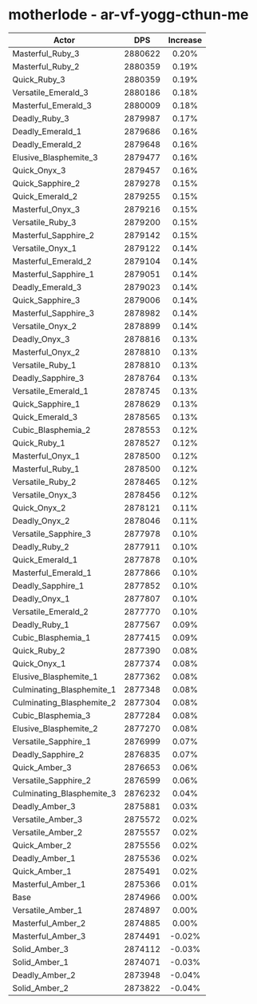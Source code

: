 # motherlode - ar-vf-yogg-cthun-me
| Actor | DPS | Increase |
|---|:---:|:---:|
|Masterful_Ruby_3|2880622|0.20%|
|Masterful_Ruby_2|2880359|0.19%|
|Quick_Ruby_3|2880359|0.19%|
|Versatile_Emerald_3|2880186|0.18%|
|Masterful_Emerald_3|2880009|0.18%|
|Deadly_Ruby_3|2879987|0.17%|
|Deadly_Emerald_1|2879686|0.16%|
|Deadly_Emerald_2|2879648|0.16%|
|Elusive_Blasphemite_3|2879477|0.16%|
|Quick_Onyx_3|2879457|0.16%|
|Quick_Sapphire_2|2879278|0.15%|
|Quick_Emerald_2|2879255|0.15%|
|Masterful_Onyx_3|2879216|0.15%|
|Versatile_Ruby_3|2879200|0.15%|
|Masterful_Sapphire_2|2879142|0.15%|
|Versatile_Onyx_1|2879122|0.14%|
|Masterful_Emerald_2|2879104|0.14%|
|Masterful_Sapphire_1|2879051|0.14%|
|Deadly_Emerald_3|2879023|0.14%|
|Quick_Sapphire_3|2879006|0.14%|
|Masterful_Sapphire_3|2878982|0.14%|
|Versatile_Onyx_2|2878899|0.14%|
|Deadly_Onyx_3|2878816|0.13%|
|Masterful_Onyx_2|2878810|0.13%|
|Versatile_Ruby_1|2878810|0.13%|
|Deadly_Sapphire_3|2878764|0.13%|
|Versatile_Emerald_1|2878745|0.13%|
|Quick_Sapphire_1|2878629|0.13%|
|Quick_Emerald_3|2878565|0.13%|
|Cubic_Blasphemia_2|2878553|0.12%|
|Quick_Ruby_1|2878527|0.12%|
|Masterful_Onyx_1|2878500|0.12%|
|Masterful_Ruby_1|2878500|0.12%|
|Versatile_Ruby_2|2878465|0.12%|
|Versatile_Onyx_3|2878456|0.12%|
|Quick_Onyx_2|2878121|0.11%|
|Deadly_Onyx_2|2878046|0.11%|
|Versatile_Sapphire_3|2877978|0.10%|
|Deadly_Ruby_2|2877911|0.10%|
|Quick_Emerald_1|2877878|0.10%|
|Masterful_Emerald_1|2877866|0.10%|
|Deadly_Sapphire_1|2877852|0.10%|
|Deadly_Onyx_1|2877807|0.10%|
|Versatile_Emerald_2|2877770|0.10%|
|Deadly_Ruby_1|2877567|0.09%|
|Cubic_Blasphemia_1|2877415|0.09%|
|Quick_Ruby_2|2877390|0.08%|
|Quick_Onyx_1|2877374|0.08%|
|Elusive_Blasphemite_1|2877362|0.08%|
|Culminating_Blasphemite_1|2877348|0.08%|
|Culminating_Blasphemite_2|2877304|0.08%|
|Cubic_Blasphemia_3|2877284|0.08%|
|Elusive_Blasphemite_2|2877270|0.08%|
|Versatile_Sapphire_1|2876999|0.07%|
|Deadly_Sapphire_2|2876835|0.07%|
|Quick_Amber_3|2876653|0.06%|
|Versatile_Sapphire_2|2876599|0.06%|
|Culminating_Blasphemite_3|2876232|0.04%|
|Deadly_Amber_3|2875881|0.03%|
|Versatile_Amber_3|2875572|0.02%|
|Versatile_Amber_2|2875557|0.02%|
|Quick_Amber_2|2875556|0.02%|
|Deadly_Amber_1|2875536|0.02%|
|Quick_Amber_1|2875491|0.02%|
|Masterful_Amber_1|2875366|0.01%|
|Base|2874966|0.00%|
|Versatile_Amber_1|2874897|0.00%|
|Masterful_Amber_2|2874885|0.00%|
|Masterful_Amber_3|2874491|-0.02%|
|Solid_Amber_3|2874112|-0.03%|
|Solid_Amber_1|2874071|-0.03%|
|Deadly_Amber_2|2873948|-0.04%|
|Solid_Amber_2|2873822|-0.04%|
